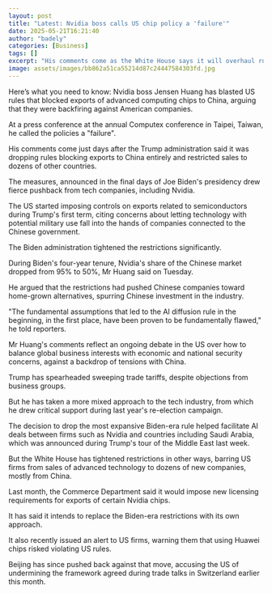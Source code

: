 ```yaml
---
layout: post
title: "Latest: Nvidia boss calls US chip policy a 'failure'"
date: 2025-05-21T16:21:40
author: "badely"
categories: [Business]
tags: []
excerpt: "His comments come as the White House says it will overhaul rules restricting sales of advanced chips."
image: assets/images/bb862a51ca55214d87c24447584303fd.jpg
---
```


Here’s what you need to know: Nvidia boss Jensen Huang has blasted US rules that blocked exports of advanced computing chips to China, arguing that they were backfiring against American companies.

At a press conference at the annual Computex conference in Taipei, Taiwan, he called the policies a "failure".

His comments come just days after the Trump administration said it was dropping rules blocking exports to China entirely and restricted sales to dozens of other countries.

The measures, announced in the final days of Joe Biden's presidency drew fierce pushback from tech companies, including Nvidia. 

The US started imposing controls on exports related to semiconductors during Trump's first term, citing concerns about letting technology with potential military use fall into the hands of companies connected to the Chinese government.

The Biden administration tightened the restrictions significantly. 

During Biden's four-year tenure, Nvidia's share of the Chinese market dropped from 95% to 50%, Mr Huang said on Tuesday.

He argued that the restrictions had pushed Chinese companies toward home-grown alternatives, spurring Chinese investment in the industry.

"The fundamental assumptions that led to the AI diffusion rule in the beginning, in the first place, have been proven to be fundamentally flawed," he told reporters.

Mr Huang's comments reflect an ongoing debate in the US over how to balance global business interests with economic and national security concerns, against a backdrop of tensions with China.

Trump has spearheaded sweeping trade tariffs, despite objections from business groups. 

But he has taken a more mixed approach to the tech industry, from which he drew critical support during last year's re-election campaign.  

The decision to drop the most expansive Biden-era rule helped facilitate AI deals between firms such as Nvidia and countries including Saudi Arabia, which was announced during Trump's tour of the Middle East last week.

But the White House has tightened restrictions in other ways, barring US firms from sales of advanced technology to dozens of new companies, mostly from China. 

Last month, the Commerce Department said it would impose new licensing requirements for exports of certain Nvidia chips. 

It has said it intends to replace the Biden-era restrictions with its own approach.

It also recently issued an alert to US firms, warning them that using Huawei chips risked violating US rules.

Beijing has since pushed back against that move, accusing the US of undermining the framework agreed during trade talks in Switzerland earlier this month.

